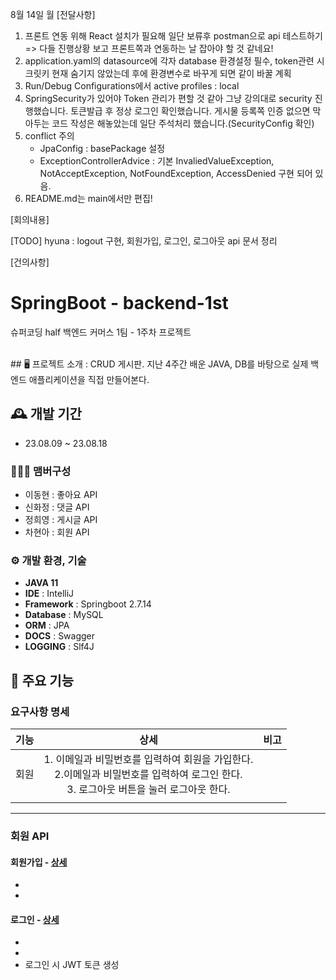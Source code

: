 8월 14일 월
[전달사항]
1. 프론트 연동 위해 React 설치가 필요해 일단 보류후 postman으로 api 테스트하기 => 다들 진행상황 보고 프론트쪽과 연동하는 날 잡아야 할 것 같네요!
2. application.yaml의 datasource에 각자 database 환경설정 필수, token관련 시크릿키 현재 숨기지 않았는데 후에 환경변수로 바꾸게 되면 같이 바꿀 계획
3. Run/Debug Configurations에서 active profiles : local
4. SpringSecurity가 있어야 Token 관리가 편할 것 같아 그냥 강의대로 security 진행했습니다. 토큰발급 후 정상 로그인 확인했습니다. 게시물 등록쪽 인증 없으면 막아두는 코드 작성은 해놓았는데 일단 주석처리 했습니다.(SecurityConfig 확인)
5. conflict 주의
   - JpaConfig : basePackage 설정
   - ExceptionControllerAdvice : 기본 InvaliedValueException, NotAcceptException, NotFoundException, AccessDenied 구현 되어 있음.
6. README.md는 main에서만 편집!



[회의내용]


[TODO]
hyuna : logout 구현, 회원가입, 로그인, 로그아웃 api 문서 정리

[건의사항]




# SpringBoot - backend-1st
슈퍼코딩 half 백엔드 커머스 1팀 - 1주차 프로젝트

<br>
## 🖥️ 프로젝트 소개 : 
CRUD 게시판.
지난 4주간 배운 JAVA,  DB를 바탕으로 실제 백엔드 애플리케이션을 직접 만들어본다.

## 🕰️ 개발 기간
* 23.08.09 ~ 23.08.18

### 🧑‍🤝‍🧑 맴버구성
 - 이동현 : 좋아요 API
 - 신화정 : 댓글 API
 - 정희영 : 게시글 API 
 - 차현아 : 회원 API

### ⚙️ 개발 환경, 기술
- **JAVA 11**
- **IDE** : IntelliJ
- **Framework** : Springboot 2.7.14
- **Database** : MySQL
- **ORM** : JPA
- **DOCS** : Swagger
- **LOGGING** : Slf4J

## 📌 주요 기능
### 요구사항 명세
| 기능          | 상세            | 비고           |
| :---         |     :---:      |      ---      |
| 회원          | 1. 이메일과 비밀번호를 입력하여 회원을 가입한다.<br> 2.이메일과 비밀번호를 입력하여 로그인 한다. <br>3. 로그아웃 버튼을 눌러 로그아웃 한다. |     |
|      |        |       |

<hr>

### 회원 API
#### 회원가입 - <a href="" >상세</a>
- 
- 
#### 로그인 - <a href="" >상세</a>
- 
-
- 로그인 시 JWT 토큰 생성
